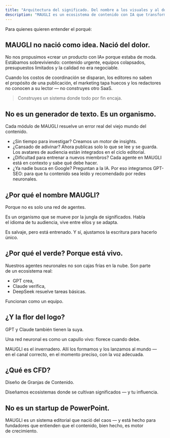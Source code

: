 ```yaml
---
title: "Arquitectura del significado. Del nombre a los visuales y al dominio"
description: "MAUGLI es un ecosistema de contenido con IA que transforma el caos editorial en un proceso fluido, combinando la creatividad de GPT, la verificación de Claude y DeepSeek para tareas básicas, entregando contenido de alta calidad orientado a la audiencia que destaca tanto en buscadores como en redes neuronales."
---
```

Para quienes quieren entender el porqué:

## MAUGLI no nació como idea. Nació del dolor.

No nos propusimos «crear un producto con IA» porque estaba de moda. Estábamos sobreviviendo: contenido urgente, equipos colapsados, presupuestos limitados y la calidad no era negociable.

Cuando los costos de coordinación se disparan, los editores no saben el propósito de una publicación, el marketing tapa huecos y los redactores no conocen a su lector — no construyes otro SaaS.

> Construyes un sistema donde todo por fin encaja.

## No es un generador de texto. Es un organismo.

Cada módulo de MAUGLI resuelve un error real del viejo mundo del contenido.

- ¿Sin tiempo para investigar? Creamos un motor de insights.
- ¿Cansado de adivinar? Ahora publicas solo lo que se lee y se guarda. Los avatares de audiencia están integrados en el ciclo editorial.
- ¿Dificultad para entrenar a nuevos miembros? Cada agente en MAUGLI está en contexto y sabe qué debe hacer.
- ¿Ya nadie busca en Google? Preguntan a la IA. Por eso integramos GPT-SEO: para que tu contenido sea leído y recomendado por redes neuronales.

## ¿Por qué el nombre MAUGLI?

Porque no es solo una red de agentes.

Es un organismo que se mueve por la jungla de significados. Habla el idioma de tu audiencia, vive entre ellos y se adapta.

Es salvaje, pero está entrenado. Y sí, ajustamos la escritura para hacerlo único.

## ¿Por qué el verde? Porque está vivo.

Nuestros agentes neuronales no son cajas frías en la nube. Son parte de un ecosistema real:

- GPT crea,
- Claude verifica,
- DeepSeek resuelve tareas básicas.

Funcionan como un equipo.

## ¿Y la flor del logo?

GPT y Claude también tienen la suya.

Una red neuronal es como un capullo vivo: florece cuando debe.

MAUGLI es el invernadero. Allí los formamos y los lanzamos al mundo — en el canal correcto, en el momento preciso, con la voz adecuada.

## ¿Qué es CFD?

Diseño de Granjas de Contenido.

Diseñamos ecosistemas donde se cultivan significados — y tu influencia.

## No es un startup de PowerPoint.

MAUGLI es un sistema editorial que nació del caos — y está hecho para fundadores que entienden que el contenido, bien hecho, es motor de crecimiento.
